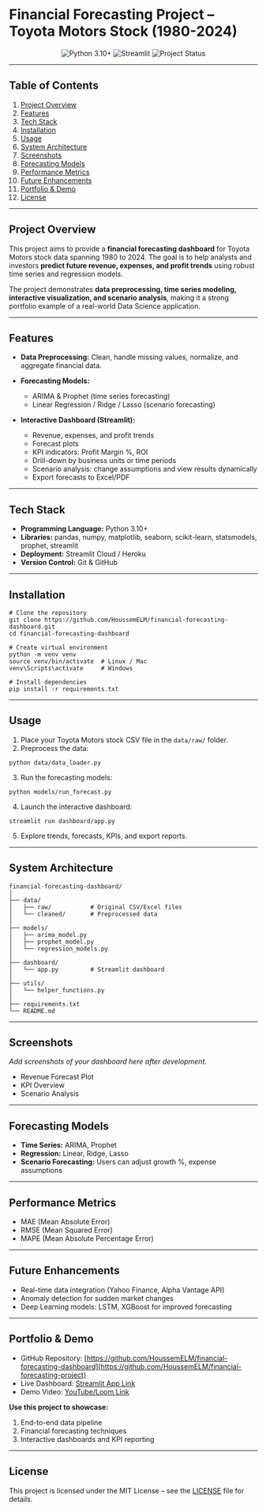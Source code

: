 # Financial Forecasting Project – Toyota Motors Stock (1980-2024)

<p align="center">
  <img src="https://img.shields.io/badge/Python-3.10+-blue?logo=python" alt="Python 3.10+">
  <img src="https://img.shields.io/badge/Streamlit-Interactive%20Dashboard-green" alt="Streamlit">
  <img src="https://img.shields.io/badge/Status-Portfolio%20Project-yellow" alt="Project Status">
</p>

---

## Table of Contents

1. [Project Overview](#project-overview)
2. [Features](#features)
3. [Tech Stack](#tech-stack)
4. [Installation](#installation)
5. [Usage](#usage)
6. [System Architecture](#system-architecture)
7. [Screenshots](#screenshots)
8. [Forecasting Models](#forecasting-models)
9. [Performance Metrics](#performance-metrics)
10. [Future Enhancements](#future-enhancements)
11. [Portfolio & Demo](#portfolio--demo)
12. [License](#license)

---

## Project Overview

This project aims to provide a **financial forecasting dashboard** for Toyota Motors stock data spanning 1980 to 2024. The goal is to help analysts and investors **predict future revenue, expenses, and profit trends** using robust time series and regression models.

The project demonstrates **data preprocessing, time series modeling, interactive visualization, and scenario analysis**, making it a strong portfolio example of a real-world Data Science application.

---

## Features

* **Data Preprocessing:** Clean, handle missing values, normalize, and aggregate financial data.
* **Forecasting Models:**

  * ARIMA & Prophet (time series forecasting)
  * Linear Regression / Ridge / Lasso (scenario forecasting)
* **Interactive Dashboard (Streamlit):**

  * Revenue, expenses, and profit trends
  * Forecast plots
  * KPI indicators: Profit Margin %, ROI
  * Drill-down by business units or time periods
  * Scenario analysis: change assumptions and view results dynamically
  * Export forecasts to Excel/PDF

---

## Tech Stack

* **Programming Language:** Python 3.10+
* **Libraries:** pandas, numpy, matplotlib, seaborn, scikit-learn, statsmodels, prophet, streamlit
* **Deployment:** Streamlit Cloud / Heroku
* **Version Control:** Git & GitHub

---

## Installation

```
# Clone the repository
git clone https://github.com/HoussemELM/financial-forecasting-dashboard.git
cd financial-forecasting-dashboard

# Create virtual environment
python -m venv venv
source venv/bin/activate  # Linux / Mac
venv\Scripts\activate     # Windows

# Install dependencies
pip install -r requirements.txt
```

---

## Usage

1. Place your Toyota Motors stock CSV file in the `data/raw/` folder.
2. Preprocess the data:

```
python data/data_loader.py
```

3. Run the forecasting models:

```
python models/run_forecast.py
```

4. Launch the interactive dashboard:

```
streamlit run dashboard/app.py
```

5. Explore trends, forecasts, KPIs, and export reports.

---

## System Architecture

```
financial-forecasting-dashboard/
│
├── data/
│   ├── raw/           # Original CSV/Excel files
│   └── cleaned/       # Preprocessed data
│
├── models/
│   ├── arima_model.py
│   ├── prophet_model.py
│   └── regression_models.py
│
├── dashboard/
│   └── app.py         # Streamlit dashboard
│
├── utils/
│   └── helper_functions.py
│
├── requirements.txt
└── README.md
```

---

## Screenshots

*Add screenshots of your dashboard here after development.*

* Revenue Forecast Plot
* KPI Overview
* Scenario Analysis

---

## Forecasting Models

* **Time Series:** ARIMA, Prophet
* **Regression:** Linear, Ridge, Lasso
* **Scenario Forecasting:** Users can adjust growth %, expense assumptions

---

## Performance Metrics

* MAE (Mean Absolute Error)
* RMSE (Mean Squared Error)
* MAPE (Mean Absolute Percentage Error)

---

## Future Enhancements

* Real-time data integration (Yahoo Finance, Alpha Vantage API)
* Anomaly detection for sudden market changes
* Deep Learning models: LSTM, XGBoost for improved forecasting

---

## Portfolio & Demo

* GitHub Repository: [https://github.com/HoussemELM/financial-forecasting-dashboard](https://github.com/HoussemELM/financial-forecasting-project)
* Live Dashboard: [Streamlit App Link](#)
* Demo Video: [YouTube/Loom Link](#)

**Use this project to showcase:**

1. End-to-end data pipeline
2. Financial forecasting techniques
3. Interactive dashboards and KPI reporting

---

## License

This project is licensed under the MIT License – see the [LICENSE](LICENSE) file for details.
